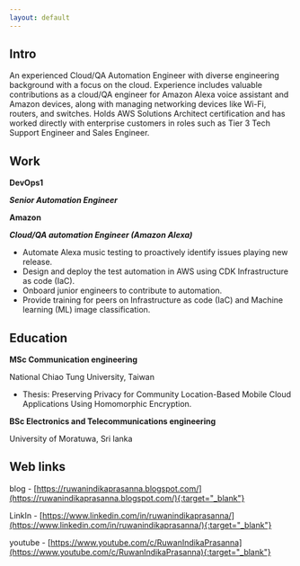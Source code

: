```yaml
---
layout: default
---
```

## Intro

An experienced Cloud/QA Automation Engineer with diverse engineering background with a focus on the cloud. Experience includes valuable contributions as a cloud/QA engineer for Amazon Alexa voice assistant and Amazon devices, along with managing networking devices like Wi-Fi, routers, and switches. Holds AWS Solutions Architect certification and has worked directly with enterprise customers in roles such as Tier 3 Tech Support Engineer and Sales Engineer.

## Work

**DevOps1**

***Senior Automation Engineer***


**Amazon**

***Cloud/QA automation Engineer (Amazon Alexa)***

- Automate Alexa music testing to proactively identify issues playing new release. 
- Design and deploy the test automation in AWS using CDK Infrastructure as code (IaC).
- Onboard junior engineers to contribute to automation. 
- Provide training for peers on Infrastructure as code (IaC) and Machine learning (ML) image classification. 



## Education

**MSc Communication engineering**

National Chiao Tung University, Taiwan

- Thesis: Preserving Privacy for Community Location-Based Mobile Cloud Applications Using Homomorphic Encryption.

**BSc Electronics and Telecommunications engineering**

University of Moratuwa, Sri lanka


## Web links

blog - [https://ruwanindikaprasanna.blogspot.com/](https://ruwanindikaprasanna.blogspot.com/){:target="_blank"} 

LinkIn - [https://www.linkedin.com/in/ruwanindikaprasanna/](https://www.linkedin.com/in/ruwanindikaprasanna/){:target="_blank"} 

youtube - [https://www.youtube.com/c/RuwanIndikaPrasanna](https://www.youtube.com/c/RuwanIndikaPrasanna){:target="_blank"}



